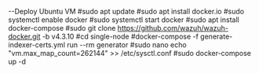 --Deploy Ubuntu VM
#sudo apt update
#sudo apt install docker.io
#sudo systemctl enable docker
#sudo systemctl start docker
#sudo apt install docker-compose
#sudo git clone https://github.com/wazuh/wazuh-docker.git -b v4.3.10
#cd single-node
#docker-compose -f generate-indexer-certs.yml run --rm generator
#sudo nano echo "vm.max_map_count=262144" >> /etc/sysctl.conf
#sudo docker-compose up -d
